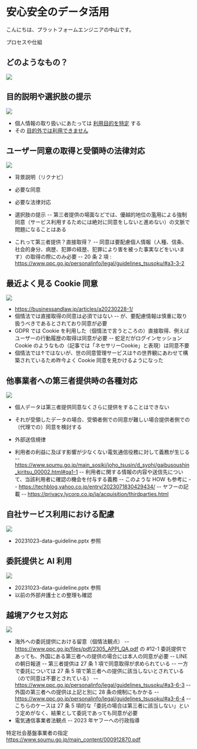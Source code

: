 # 安心安全のデータ活用

こんにちは、プラットフォームエンジニアの中山です。


プロセスや仕組

## どのようなもの？

<img src='https://raw.githubusercontent.com/nakayama-kazuki/202x/main/data-gudeline/0.png' />

## 目的説明や選択肢の提示

<img src='https://raw.githubusercontent.com/nakayama-kazuki/202x/main/data-gudeline/1.png' />

- 個人情報の取り扱いにあたっては [利用目的を特定](https://www.ppc.go.jp/personalinfo/legal/guidelines_tsusoku/#a3-1-1) する
- その [目的外では利用できません](https://www.ppc.go.jp/personalinfo/legal/guidelines_tsusoku/#a3-1-3)

## ユーザー同意の取得と受領時の法律対応

<img src='https://raw.githubusercontent.com/nakayama-kazuki/202x/main/data-gudeline/2-1.png' />

- 背景説明（リクナビ）
- 必要な同意
- 必要な法律対応
- 選択肢の提示
-- 第三者提供の場面などでは、優越的地位の濫用による強制同意（サービス利用するためには絶対に同意をしないと進めない）の文脈で問題になることはある

- これって第三者提供？直接取得？
-- 同意は要配慮個人情報（人種、信条、社会的身分、病歴、犯罪の経歴、犯罪により害を被った事実などをいいます）の取得の際にのみ必要
-- 20 条 2 項 : https://www.ppc.go.jp/personalinfo/legal/guidelines_tsusoku/#a3-3-2

## 最近よく見る Cookie 同意

<img src='https://raw.githubusercontent.com/nakayama-kazuki/202x/main/data-gudeline/3.png' />

- https://businessandlaw.jp/articles/a20230228-1/
- 個情法では直接取得の同意は必須ではない
-- が、要配慮情報は慎重に取り扱うべきであるとされており同意が必要
- GDPR では Cookie を利用した（個情法で言うところの）直接取得、例えばユーザーの行動履歴の取得は同意が必要
-- 蛇足だがログインセッション Cookie のようなもの（記事では「ネセサリーCookie」と表現）は同意不要
- 個情法では↑ではないが、世の同意管理サービスは↑の世界観にあわせて構築されているため昨今よく Cookie 同意を見かけるようになった

## 他事業者への第三者提供時の各種対応

<img src='https://raw.githubusercontent.com/nakayama-kazuki/202x/main/data-gudeline/2-2.png' />

- 個人データは第三者提供同意なくさらに提供をすることはできない
- それが受領したデータの場合、受領者側での同意が難しい場合提供者側での（代理での）同意を検討する

- 外部送信規律
- 利用者の利益に及ぼす影響が少なくない電気通信役務に対して義務が生じる
-- https://www.soumu.go.jp/main_sosiki/joho_tsusin/d_syohi/gaibusoushin_kiritsu_00002.html#qa1-1
-- 利用者に関する情報の内容や送信先について、当該利用者に確認の機会を付与する義務
-- このような HOW も参考に
-- https://techblog.yahoo.co.jp/entry/2023071830429434/
-- ヤフーの記載
-- https://privacy.lycorp.co.jp/ja/acquisition/thirdparties.html

## 自社サービス利用における配慮

<img src='https://raw.githubusercontent.com/nakayama-kazuki/202x/main/data-gudeline/4.png' />

- 20231023-data-guideline.pptx 参照

## 委託提供と AI 利用

<img src='https://raw.githubusercontent.com/nakayama-kazuki/202x/main/data-gudeline/5.png' />

- 20231023-data-guideline.pptx 参照
- 以前の外部弁護士との整理も確認

## 越境アクセス対応

<img src='https://raw.githubusercontent.com/nakayama-kazuki/202x/main/data-gudeline/6.png' />

- 海外への委託提供における留意（個情法観点）
-- https://www.ppc.go.jp/files/pdf/2305_APPI_QA.pdf の #12-1 委託提供であっても、外国にある第三者への提供の場合には本人の同意が必要
-- LINE の朝日報道
-- 第三者提供は 27 条 1 項で同意取得が求められている
-- 一方で委託については 27 条 5 項で第三者への提供に該当しないとされている（ので同意は不要とされている）
-- https://www.ppc.go.jp/personalinfo/legal/guidelines_tsusoku/#a3-6-3
-- 外国の第三者への提供は上記と別に 28 条の規制にもかかる
-- https://www.ppc.go.jp/personalinfo/legal/guidelines_tsusoku/#a3-6-4
-- こちらのケースは 27 条 5 項的な「委託の場合は第三者に該当しない」という定めがなく、結果として委託であっても同意が必要
- 電気通信事業者法観点
-- 2023 年ヤフーへの行政指導


特定社会基盤事業者の指定
https://www.soumu.go.jp/main_content/000912870.pdf


